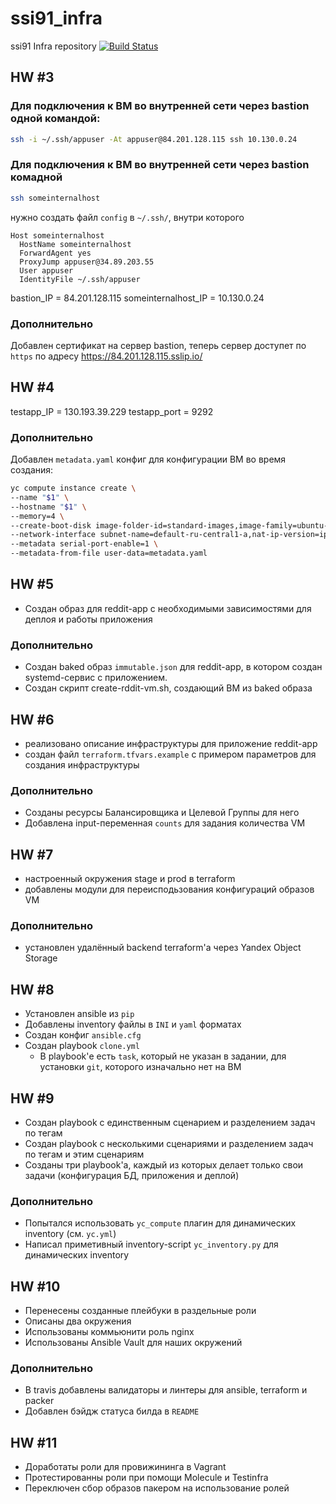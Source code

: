 # ssi91_infra
ssi91 Infra repository [![Build Status](https://travis-ci.com/Otus-DevOps-2020-05/ssi91_infra.svg?branch=master)](https://travis-ci.com/Otus-DevOps-2020-05/ssi91_infra)

## HW #3

### Для подключения к ВМ во внутренней сети черeз bastion одной командой:
```bash
ssh -i ~/.ssh/appuser -At appuser@84.201.128.115 ssh 10.130.0.24
```

### Для подключения к ВМ во внутренней сети черeз bastion комадной
```bash
ssh someinternalhost
```
нужно создать файл `config` в `~/.ssh/`, внутри которого
```
Host someinternalhost
  HostName someinternalhost
  ForwardAgent yes
  ProxyJump appuser@34.89.203.55
  User appuser
  IdentityFile ~/.ssh/appuser
```

bastion_IP = 84.201.128.115
someinternalhost_IP = 10.130.0.24

### Дополнительно
Добавлен сертификат на сервер bastion, теперь сервер доступет по `https` по адресу https://84.201.128.115.sslip.io/


## HW #4

testapp_IP = 130.193.39.229
testapp_port = 9292

### Дополнительно
Добавлен `metadata.yaml` конфиг для конфигурации ВМ во время создания:

```bash
yc compute instance create \
--name "$1" \
--hostname "$1" \
--memory=4 \
--create-boot-disk image-folder-id=standard-images,image-family=ubuntu-1604-lts,size=10GB \
--network-interface subnet-name=default-ru-central1-a,nat-ip-version=ipv4 \
--metadata serial-port-enable=1 \
--metadata-from-file user-data=metadata.yaml
```

## HW #5
- Создан образ для reddit-app с необходимыми зависимостями для деплоя и работы приложения

### Дополнительно
- Создан baked образ `immutable.json` для reddit-app, в котором создан systemd-сервис с приложением.
- Создан скрипт create-rddit-vm.sh, создающий ВМ из baked образа

## HW #6
- реализовано описание инфраструктуры для приложение reddit-app
- создан файл `terraform.tfvars.example` с примером параметров для создания инфраструктуры

### Дополнительно
- Созданы ресурсы Балансировщика и Целевой Группы для него
- Добавлена input-переменная `counts` для задания количества VM

## HW #7
- настроенный окружения stage и prod в terraform
- добавлены модули для переисподьзования конфигураций образов VM

### Дополнительно
- установлен удалённый backend terraform'а через Yandex Object Storage

## HW #8
- Установлен ansible из `pip`
- Добавлены inventory файлы в `INI` и `yaml` форматах
- Создан конфиг `ansible.cfg`
- Создан playbook `clone.yml`
  - В playbook'е есть `task`, который не указан в задании, для установки `git`, которого изначально нет на ВМ

## HW #9
- Создан playbook с единственным сценарием и разделением задач по тегам
- Создан playbook с несколькими сценариями и разделением задач по тегам и этим сценариям
- Созданы три playbook'а, каждый из которых делает только свои задачи (конфигурация БД, приложения и деплой)

### Дополнительно
- Попытался использовать `yc_compute` плагин для динамических inventory (см. `yc.yml`)
- Написал приметивный inventory-script `yc_inventory.py` для динамических inventory

## HW #10
- Перенесены созданные плейбуки в раздельные роли
- Описаны два окружения
- Использованы коммьюнити роль nginx
- Использованы Ansible Vault для наших окружений

### Дополнительно
- В travis добавлены валидаторы и линтеры для ansible, terraform и packer
- Добавлен бэйдж статуса билда в `README`

## HW #11
- Доработаты роли для провижининга в Vagrant
- Протестированны роли при помощи Molecule и Testinfra
- Переключен сбор образов пакером на использование ролей
